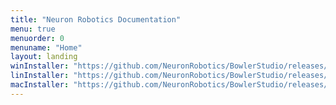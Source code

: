```yaml
---
title: "Neuron Robotics Documentation"
menu: true
menuorder: 0
menuname: "Home"
layout: landing
winInstaller: "https://github.com/NeuronRobotics/BowlerStudio/releases/download/0.3.5/Windows-BowlerStudio-0.3.5.exe"
linInstaller: "https://github.com/NeuronRobotics/BowlerStudio/releases/download/0.3.5/Ubuntu-BowlerStudio-0.3.5.deb"
macInstaller: "https://github.com/NeuronRobotics/BowlerStudio/releases/download/0.3.5/MacOSX-BowlerStudio-0.3.5.zip"
---
```


